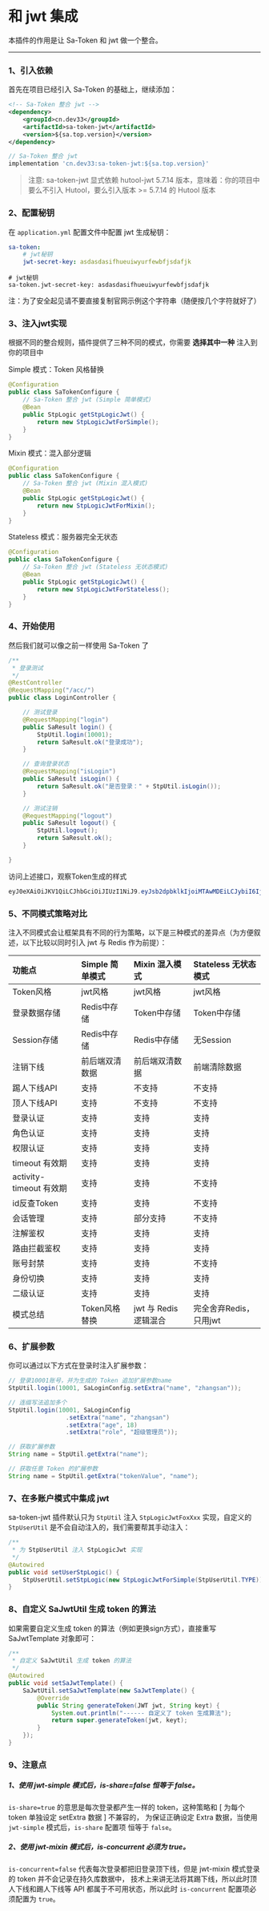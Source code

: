 # 和 jwt 集成 

本插件的作用是让 Sa-Token 和 jwt 做一个整合。 

--- 

### 1、引入依赖 
首先在项目已经引入 Sa-Token 的基础上，继续添加：

<!---------------------------- tabs:start ---------------------------->
<!-------- tab:Maven 方式 -------->
``` xml 
<!-- Sa-Token 整合 jwt -->
<dependency>
	<groupId>cn.dev33</groupId>
	<artifactId>sa-token-jwt</artifactId>
	<version>${sa.top.version}</version>
</dependency>
```
<!-------- tab:Gradle 方式 -------->
``` gradle
// Sa-Token 整合 jwt
implementation 'cn.dev33:sa-token-jwt:${sa.top.version}'
```
<!---------------------------- tabs:end ---------------------------->


> 注意: sa-token-jwt 显式依赖 hutool-jwt 5.7.14 版本，意味着：你的项目中要么不引入 Hutool，要么引入版本 >= 5.7.14 的 Hutool 版本

### 2、配置秘钥
在 `application.yml` 配置文件中配置 jwt 生成秘钥：

<!---------------------------- tabs:start ---------------------------->
<!------------- tab:yaml 风格  ------------->
``` yaml
sa-token:
	# jwt秘钥 
	jwt-secret-key: asdasdasifhueuiwyurfewbfjsdafjk
```
<!------------- tab:properties 风格  ------------->
``` properties
# jwt秘钥 
sa-token.jwt-secret-key: asdasdasifhueuiwyurfewbfjsdafjk
```
<!---------------------------- tabs:end ---------------------------->

注：为了安全起见请不要直接复制官网示例这个字符串（随便按几个字符就好了）


### 3、注入jwt实现
根据不同的整合规则，插件提供了三种不同的模式，你需要 **选择其中一种** 注入到你的项目中 

<!------------------------------ tabs:start ------------------------------>

<!-- tab: Simple 简单模式  -->
Simple 模式：Token 风格替换
``` java
@Configuration
public class SaTokenConfigure {
    // Sa-Token 整合 jwt (Simple 简单模式)
	@Bean
    public StpLogic getStpLogicJwt() {
    	return new StpLogicJwtForSimple();
    }
}
```

<!-- tab: Mixin 混入模式  -->
Mixin 模式：混入部分逻辑
``` java
@Configuration
public class SaTokenConfigure {
    // Sa-Token 整合 jwt (Mixin 混入模式)
	@Bean
    public StpLogic getStpLogicJwt() {
    	return new StpLogicJwtForMixin();
    }
}
```

<!-- tab: Stateless 无状态模式  -->
Stateless 模式：服务器完全无状态
``` java
@Configuration
public class SaTokenConfigure {
    // Sa-Token 整合 jwt (Stateless 无状态模式)
	@Bean
    public StpLogic getStpLogicJwt() {
    	return new StpLogicJwtForStateless();
    }
}
```

<!---------------------------- tabs:end ------------------------------>

### 4、开始使用
然后我们就可以像之前一样使用 Sa-Token 了 
``` java
/**
 * 登录测试 
 */
@RestController
@RequestMapping("/acc/")
public class LoginController {

    // 测试登录
    @RequestMapping("login")
    public SaResult login() {
		StpUtil.login(10001);
        return SaResult.ok("登录成功");
    }

    // 查询登录状态
    @RequestMapping("isLogin")
    public SaResult isLogin() {
        return SaResult.ok("是否登录：" + StpUtil.isLogin());
    }

    // 测试注销
    @RequestMapping("logout")
    public SaResult logout() {
        StpUtil.logout();
        return SaResult.ok();
    }

}
```

访问上述接口，观察Token生成的样式
``` java
eyJ0eXAiOiJKV1QiLCJhbGciOiJIUzI1NiJ9.eyJsb2dpbklkIjoiMTAwMDEiLCJybiI6IjZYYzgySzBHVWV3Uk5NTTl1dFdjbnpFZFZHTVNYd3JOIn0.F_7fbHsFsDZmckHlGDaBuwDotZwAjZ0HB14DRujQfOQ
```


### 5、不同模式策略对比

注入不同模式会让框架具有不同的行为策略，以下是三种模式的差异点（为方便叙述，以下比较以同时引入 jwt 与 Redis 作为前提）：

| 功能点						| Simple 简单模式		| Mixin 混入模式			| Stateless 无状态模式	|
| :--------					| :--------		| :--------			| :--------			|
| Token风格					| jwt风格		| jwt风格			| jwt风格			|
| 登录数据存储				| Redis中存储		| Token中存储			| Token中存储			|
| Session存储				| Redis中存储		| Redis中存储			| 无Session			|
| 注销下线					| 前后端双清数据	| 前后端双清数据		| 前端清除数据		|
| 踢人下线API				| 支持			| 不支持				| 不支持				|
| 顶人下线API				| 支持			| 不支持				| 不支持				|
| 登录认证					| 支持			| 支持				| 支持				|
| 角色认证					| 支持			| 支持				| 支持				|
| 权限认证					| 支持			| 支持				| 支持				|
| timeout 有效期				| 支持			| 支持				| 支持				|
| activity-timeout 有效期	| 支持			| 支持				| 不支持				|
| id反查Token				| 支持			| 支持				| 不支持				|
| 会话管理					| 支持			| 部分支持			| 不支持				|
| 注解鉴权					| 支持			| 支持				| 支持				|
| 路由拦截鉴权				| 支持			| 支持				| 支持				|
| 账号封禁					| 支持			| 支持				| 不支持				|
| 身份切换					| 支持			| 支持				| 支持				|
| 二级认证					| 支持			| 支持				| 支持				|
| 模式总结					| Token风格替换	| jwt 与 Redis 逻辑混合	| 完全舍弃Redis，只用jwt		|



### 6、扩展参数
你可以通过以下方式在登录时注入扩展参数：

``` java
// 登录10001账号，并为生成的 Token 追加扩展参数name
StpUtil.login(10001, SaLoginConfig.setExtra("name", "zhangsan"));

// 连缀写法追加多个
StpUtil.login(10001, SaLoginConfig
				.setExtra("name", "zhangsan")
				.setExtra("age", 18)
				.setExtra("role", "超级管理员"));

// 获取扩展参数 
String name = StpUtil.getExtra("name");

// 获取任意 Token 的扩展参数 
String name = StpUtil.getExtra("tokenValue", "name");
```



### 7、在多账户模式中集成 jwt
sa-token-jwt 插件默认只为 `StpUtil` 注入 `StpLogicJwtFoxXxx` 实现，自定义的 `StpUserUtil` 是不会自动注入的，我们需要帮其手动注入：

``` java
/**
 * 为 StpUserUtil 注入 StpLogicJwt 实现 
 */
@Autowired
public void setUserStpLogic() {
	StpUserUtil.setStpLogic(new StpLogicJwtForSimple(StpUserUtil.TYPE));
}
```



### 8、自定义 SaJwtUtil 生成 token 的算法 

如果需要自定义生成 token 的算法（例如更换sign方式），直接重写 SaJwtTemplate 对象即可：

``` java
/**
 * 自定义 SaJwtUtil 生成 token 的算法 
 */
@Autowired
public void setSaJwtTemplate() {
	SaJwtUtil.setSaJwtTemplate(new SaJwtTemplate() {
		@Override
		public String generateToken(JWT jwt, String keyt) {
			System.out.println("------ 自定义了 token 生成算法");
			return super.generateToken(jwt, keyt);
		}
	});
}
```


### 9、注意点

##### 1、使用 jwt-simple 模式后，is-share=false 恒等于 false。

`is-share=true` 的意思是每次登录都产生一样的 token，这种策略和 [ 为每个 token 单独设定 setExtra 数据 ] 不兼容的，
为保证正确设定 Extra 数据，当使用 `jwt-simple` 模式后，`is-share` 配置项 恒等于 `false`。


##### 2、使用 jwt-mixin 模式后，is-concurrent 必须为 true。

`is-concurrent=false` 代表每次登录都把旧登录顶下线，但是 jwt-mixin 模式登录的 token 并不会记录在持久库数据中，
技术上来讲无法将其踢下线，所以此时顶人下线和踢人下线等 API 都属于不可用状态，所以此时 `is-concurrent` 配置项必须配置为 `true`。






